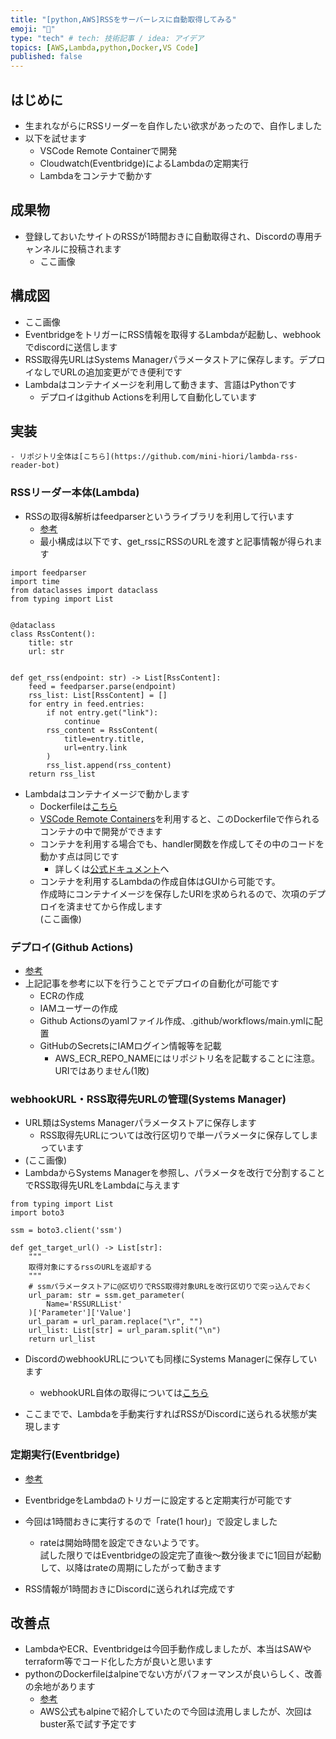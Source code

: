 ```yaml
---
title: "[python,AWS]RSSをサーバーレスに自動取得してみる"
emoji: "🐍"
type: "tech" # tech: 技術記事 / idea: アイデア
topics: [AWS,Lambda,python,Docker,VS Code]
published: false
---
```


## はじめに
- 生まれながらにRSSリーダーを自作したい欲求があったので、自作しました
- 以下を試せます
    - VSCode Remote Containerで開発
    - Cloudwatch(Eventbridge)によるLambdaの定期実行
    - Lambdaをコンテナで動かす

## 成果物
- 登録しておいたサイトのRSSが1時間おきに自動取得され、Discordの専用チャンネルに投稿されます
    - ここ画像

## 構成図
- ここ画像
- EventbridgeをトリガーにRSS情報を取得するLambdaが起動し、webhookでdiscordに送信します
- RSS取得先URLはSystems Managerパラメータストアに保存します。デプロイなしでURLの追加変更ができ便利です
- Lambdaはコンテナイメージを利用して動きます、言語はPythonです
    - デプロイはgithub Actionsを利用して自動化しています

## 実装
    - リポジトリ全体は[こちら](https://github.com/mini-hiori/lambda-rss-reader-bot)
### RSSリーダー本体(Lambda)
- RSSの取得&解析はfeedparserというライブラリを利用して行います
    - [参考](https://note.nkmk.me/python-feedparser-tutorial/)
    - 最小構成は以下です、get_rssにRSSのURLを渡すと記事情報が得られます
```
import feedparser
import time
from dataclasses import dataclass
from typing import List


@dataclass
class RssContent():
    title: str
    url: str


def get_rss(endpoint: str) -> List[RssContent]:
    feed = feedparser.parse(endpoint)
    rss_list: List[RssContent] = []
    for entry in feed.entries:
        if not entry.get("link"):
            continue
        rss_content = RssContent(
            title=entry.title,
            url=entry.link
        )
        rss_list.append(rss_content)
    return rss_list
``` 
- Lambdaはコンテナイメージで動かします
    - Dockerfileは[こちら]()
    - [VSCode Remote Containers]()を利用すると、このDockerfileで作られるコンテナの中で開発ができます
    - コンテナを利用する場合でも、handler関数を作成してその中のコードを動かす点は同じです
        - 詳しくは[公式ドキュメント](https://docs.aws.amazon.com/ja_jp/lambda/latest/dg/python-image.html)へ
    - コンテナを利用するLambdaの作成自体はGUIから可能です。  
    作成時にコンテナイメージを保存したURIを求められるので、次項のデプロイを済ませてから作成します  
    (ここ画像)
### デプロイ(Github Actions)
- [参考](https://dev.classmethod.jp/articles/github-action-ecr-push/)
- 上記記事を参考に以下を行うことでデプロイの自動化が可能です
    - ECRの作成
    - IAMユーザーの作成
    - Github Actionsのyamlファイル作成、.github/workflows/main.ymlに配置
    - GitHubのSecretsにIAMログイン情報等を記載
        - AWS_ECR_REPO_NAMEにはリポジトリ名を記載することに注意。URIではありません(1敗)
### webhookURL・RSS取得先URLの管理(Systems Manager)
- URL類はSystems Managerパラメータストアに保存します
    - RSS取得先URLについては改行区切りで単一パラメータに保存してしまっています  
- (ここ画像)
- LambdaからSystems Managerを参照し、パラメータを改行で分割することでRSS取得先URLをLambdaに与えます
```
from typing import List
import boto3

ssm = boto3.client('ssm')

def get_target_url() -> List[str]:
    """
    取得対象にするrssのURLを返却する
    """
    # ssmパラメータストアに@区切りでRSS取得対象URLを改行区切りで突っ込んでおく
    url_param: str = ssm.get_parameter(
        Name='RSSURLList'
    )['Parameter']['Value']
    url_param = url_param.replace("\r", "")
    url_list: List[str] = url_param.split("\n")
    return url_list
```
- DiscordのwebhookURLについても同様にSystems Managerに保存しています
    - webhookURL自体の取得については[こちら](https://support.discord.com/hc/en-us/articles/228383668-Intro-to-Webhooks)

- ここまでで、Lambdaを手動実行すればRSSがDiscordに送られる状態が実現します

### 定期実行(Eventbridge)
- [参考](https://dev.startialab.blog/etc/a105)
- EventbridgeをLambdaのトリガーに設定すると定期実行が可能です
- 今回は1時間おきに実行するので「rate(1 hour)」で設定しました
    - rateは開始時間を設定できないようです。  
    試した限りではEventbridgeの設定完了直後〜数分後までに1回目が起動して、以降はrateの周期にしたがって動きます

- RSS情報が1時間おきにDiscordに送られれば完成です

## 改善点
- LambdaやECR、Eventbridgeは今回手動作成しましたが、本当はSAWやterraform等でコード化した方が良いと思います
- pythonのDockerfileはalpineでない方がパフォーマンスが良いらしく、改善の余地があります
    - [参考](https://pythonspeed.com/articles/alpine-docker-python/)
    - AWS公式もalpineで紹介していたので今回は流用しましたが、次回はbuster系で試す予定です